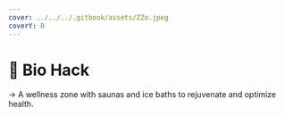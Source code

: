 ```yaml
---
cover: ../../../.gitbook/assets/ZZo.jpeg
coverY: 0
---
```


# 📍 Bio Hack

→ A wellness zone with saunas and ice baths to rejuvenate and optimize health.
